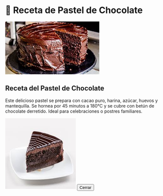 <!DOCTYPE html>
<html lang="es">
<head>
  <meta charset="UTF-8">
  <meta name="viewport" content="width=device-width, initial-scale=1.0">
  <title>Información sobre imagen</title>
  <link rel="stylesheet" href="miestilo.css">
  <script defer src="script.js"></script>
</head>
<body>
  <h1>🍰 Receta de Pastel de Chocolate</h1>

  <!-- Imagen que al dar clic muestra la información -->
  <div class="contenedor">
    <img src="img/p.jpeg" alt="Pastel de Chocolate" class="imagen" id="imagen">
  </div>

  <!-- Panel oculto con la información -->
  <div class="panel" id="panel">
    <h2>Receta del Pastel de Chocolate</h2>
    <p>
      Este delicioso pastel se prepara con cacao puro, harina, azúcar, huevos y mantequilla.
      Se hornea por 45 minutos a 180°C y se cubre con betún de chocolate derretido. Ideal para
      celebraciones o postres familiares.
    </p>
    <img src="img/r.jpeg" alt="Rebanada de pastel" class="imagen2">
    <button id="cerrar">Cerrar</button>
  </div>
</body>
</html>
